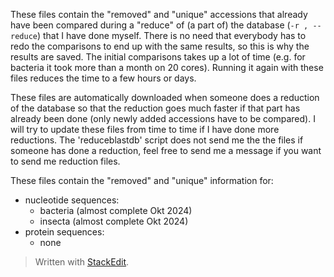 These files contain the "removed" and "unique" accessions that already have been compared during a "reduce" of (a part of) the database (`-r , --reduce`) that I have done myself.  There is no need that everybody has to redo the comparisons to end up with the same results, so this is why the results are saved.  The initial comparisons takes up a lot of time (e.g. for bacteria it took more than a month on 20 cores).  Running it again with these files reduces the time to a few hours or days.

These files are automatically downloaded when someone does a reduction of the database so that the reduction goes much faster if that part has already been done (only newly added accessions have to be compared).  I will try to update these files from time to time if I have done more reductions.  The 'reduceblastdb' script does not send me the the files if someone has done a reduction, feel free to send me a message if you want to send me reduction files.

These files contain the "removed" and "unique" information for:
 - nucleotide sequences:
	 * bacteria (almost complete Okt 2024)
	 * insecta (almost complete Okt 2024)
 - protein sequences:
    * none

> Written with [StackEdit](https://stackedit.io/).
